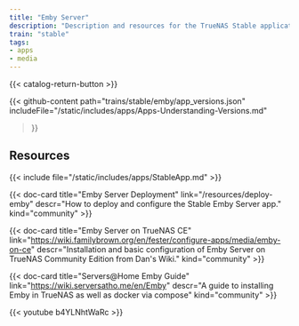 ```yaml
---
title: "Emby Server"
description: "Description and resources for the TrueNAS Stable application called Emby Server."
train: "stable"
tags:
- apps
- media
---
```


{{< catalog-return-button >}}

{{< github-content 
    path="trains/stable/emby/app_versions.json"
	includeFile="/static/includes/apps/Apps-Understanding-Versions.md"
>}}

## Resources

{{< include file="/static/includes/apps/StableApp.md" >}}

<div class="docs-sections">

{{< doc-card title="Emby Server Deployment" link="/resources/deploy-emby"
descr="How to deploy and configure the Stable Emby Server app." kind="community" >}}

{{< doc-card title="Emby Server on TrueNAS CE" link="https://wiki.familybrown.org/en/fester/configure-apps/media/emby-on-ce"
descr="Installation and basic configuration of Emby Server on TrueNAS Community Edition from Dan's Wiki." kind="community" >}}

{{< doc-card title="Servers@Home Emby Guide" link="https://wiki.serversatho.me/en/Emby"
descr="A guide to installing Emby in TrueNAS as well as docker via compose" kind="community" >}}


{{< youtube b4YLNhtWaRc >}}

</div>
